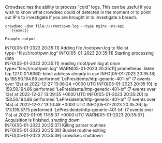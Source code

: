 Crowdsec has the ability to process "cold" logs. This can be useful if you wish to know what crowdsec could of detected in the moment or to point out IP's to investigate if you are brought in to investigate a breach.

```
crowdsec -dsn file:///root/pwn.log --type nginx -no-api
```{{exec}}

Example output

```
INFO[05-01-2023 20:35:11] Adding file /root/pwn.log to filelist         type="file:///root/pwn.log"
INFO[05-01-2023 20:35:11] Starting processing data                     
INFO[05-01-2023 20:35:11] reading /root/pwn.log at once                 type="file:///root/pwn.log"
WARN[05-01-2023 20:35:11] prometheus: listen tcp 127.0.0.1:6060: bind: address already in use 
INFO[05-01-2023 20:35:18] Ip 158.50.194.86 performed 'LePresidente/http-generic-401-bf' (7 events over 12s) at 2022-12-27 13:08:24 +0000 UTC 
INFO[05-01-2023 20:35:19] Ip 158.50.194.86 performed 'LePresidente/http-generic-401-bf' (7 events over 13s) at 2022-12-27 13:09:35 +0000 UTC 
INFO[05-01-2023 20:35:20] Ip 158.50.194.86 performed 'LePresidente/http-generic-401-bf' (7 events over 14s) at 2022-12-27 13:10:48 +0000 UTC 
INFO[05-01-2023 20:35:36] Ip 173.195.57.15 performed 'LePresidente/http-generic-401-bf' (7 events over 11s) at 2023-01-05 11:55:37 +0000 UTC 
WARN[05-01-2023 20:35:37] Acquisition is finished, shutting down       
INFO[05-01-2023 20:35:37] Killing parser routines                      
INFO[05-01-2023 20:35:38] Bucket routine exiting                       
INFO[05-01-2023 20:35:39] crowdsec shutdown
```{{}}